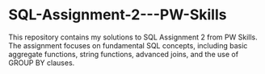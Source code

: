 # SQL-Assignment-2---PW-Skills
This repository contains my solutions to SQL Assignment 2 from PW Skills. The assignment focuses on fundamental SQL concepts, including basic aggregate functions, string functions, advanced joins, and the use of GROUP BY clauses.
